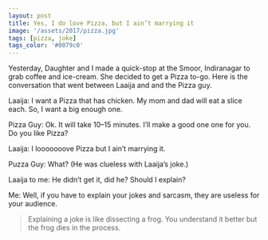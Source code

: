 ```yaml
---
layout: post
title: Yes, I do love Pizza, but I ain’t marrying it
image: '/assets/2017/pizza.jpg'
tags: [pizza, joke]
tags_color: '#0079c0'
---
```


Yesterday, Daughter and I made a quick-stop at the Smoor, Indiranagar to grab coffee and ice-cream. She decided to get a Pizza to-go. Here is the conversation that went between Laaija and and the Pizza guy.

Laaija: I want a Pizza that has chicken. My mom and dad will eat a slice each. So, I want a big enough one.

Pizza Guy: Ok. It will take 10–15 minutes. I’ll make a good one one for you. Do you like Pizza?

Laaija: I looooooove Pizza but I ain’t marrying it.

Puzza Guy: What? (He was clueless with Laaija’s joke.)

Laaija to me: He didn’t get it, did he? Should I explain?

Me: Well, if you have to explain your jokes and sarcasm, they are useless for your audience.

> Explaining a joke is like dissecting a frog. You understand it better but the frog dies in the process.

